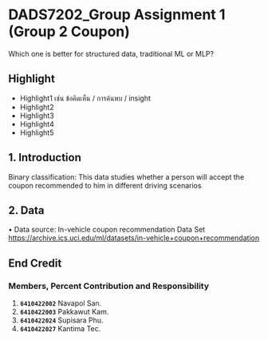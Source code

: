 # DADS7202_Group Assignment 1 (Group 2 Coupon)
Which one is better for structured data, traditional ML or MLP?

## Highlight
- Highlight1 เช่น ข้อคิดเห็น / การค้นพบ / insight
- Highlight2
- Highlight3
- Highlight4
- Highlight5

## 1. Introduction
Binary classification: 
This data studies whether a person will accept the coupon recommended to him in different driving scenarios


## 2. Data
•	Data source: In-vehicle coupon recommendation Data Set
https://archive.ics.uci.edu/ml/datasets/in-vehicle+coupon+recommendation

## End Credit
### Members, Percent Contribution and Responsibility
1. **`6410422002`**  Navapol San.
2. **`6410422003`**  Pakkawut Kam.
3. **`6410422024`**  Supisara Phu.
4. **`6410422027`**  Kantima Tec.

